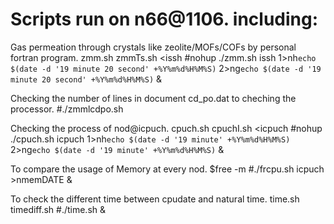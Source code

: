 # Scripts run on n66@1106. including:

 Gas permeation through crystals like zeolite/MOFs/COFs by personal fortran program.
 zmm.sh zmmTs.sh <issh
#nohup ./zmm.sh issh 1>nh`echo $(date -d '19 minute 20 second' +%Y%m%d%H%M%S)` 2>ng`echo $(date -d '19 minute 20 second' +%Y%m%d%H%M%S)` &

 Checking the number of lines in document cd_po.dat to cheching the processor.
#./zmmlcdpo.sh

 Checking the process of nod@icpuch. 
 cpuch.sh cpuchI.sh <icpuch
#nohup ./cpuch.sh icpuch 1>nh`echo $(date -d '19 minute' +%Y%m%d%H%M%S)` 2>ng`echo $(date -d '19 minute' +%Y%m%d%H%M%S)` &

 To compare the usage of Memory at every nod. $free -m
#./frcpu.sh icpuch >nmemDATE &

 To check the different time between cpudate and natural time.
 time.sh timediff.sh
#./time.sh &
